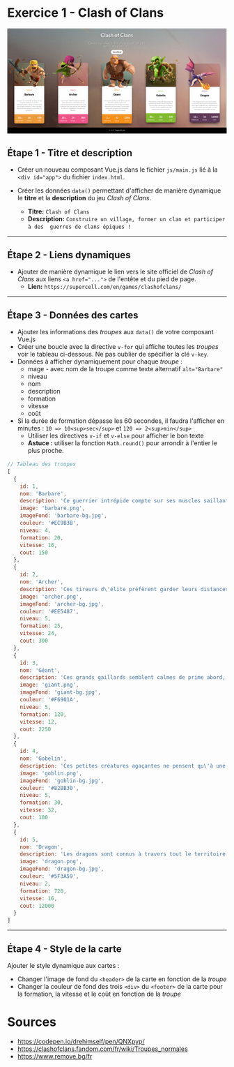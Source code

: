 # Exercice 1 - Clash of Clans
![coc-fnal.png](_support%2Fcoc-fnal.png)

## Étape 1 - Titre et description
* Créer un nouveau composant Vue.js dans le fichier `js/main.js` lié à la 
  `<div id="app">` du fichier `index.html`.
* Créer les données `data()` permettant d'afficher de manière dynamique le 
  **titre** et la **description** du jeu _Clash of Clans_.

   * **Titre:** `Clash of Clans`
   * **Description:** `Construire un village, former un clan et participer à des 
   guerres de clans épiques !`
---
## Étape 2 - Liens dynamiques
* Ajouter de manière dynamique le lien vers le site officiel de _Clash of 
  Clans_ aux liens `<a href="...">` de l'entête et du pied de page.
  * **Lien:** `https://supercell.com/en/games/clashofclans/`
---
## Étape 3 - Données des cartes
* Ajouter les informations des _troupes_ aux `data()` de votre composant Vue.js
* Créer une boucle avec la directive `v-for` qui affiche toutes les 
  _troupes_ voir le tableau ci-dessous. Ne pas oublier de spécifier la clé 
  `v-key`.
* Données à afficher dynamiquement pour chaque _troupe_ :
  * mage - avec nom de la troupe comme texte alternatif `alt="Barbare"`
  * niveau
  * nom
  * description
  * formation
  * vitesse
  * coût
* Si la durée de formation dépasse les 60 secondes, il faudra l'afficher en 
  minutes : `10 => 10<sup>sec</sup>` et `120 => 2<sup>min</sup>`
  * Utiliser les directives `v-if` et `v-else` pour afficher le bon texte
  * **Astuce :** utiliser la fonction `Math.round()`
  pour arrondir à l'entier le plus proche.

```javascript
// Tableau des troupes
[
  {
    id: 1,
    nom: 'Barbare',
    description: 'Ce guerrier intrépide compte sur ses muscles saillants et sa fière moustache pour semer le chaos dans les villages ennemis. Faites charger une horde de barbares et profitez du spectacle !',
    image: 'barbare.png',
    imageFond: 'barbare-bg.jpg',
    couleur: '#EC9B3B',
    niveau: 4,
    formation: 20,
    vitesse: 16,
    cout: 150
  },
  {
    id: 2,
    nom: 'Archer',
    description: 'Ces tireurs d\'élite préfèrent garder leurs distances, aussi bien sur le champs de bataille que dans la vie. Ils n\'aiment rien tant que de voir tomber la cible sur laquelle ils ont jeté leur dévolu.',
    image: 'archer.png',
    imageFond: 'archer-bg.jpg',
    couleur: '#EE5487',
    niveau: 5,
    formation: 25,
    vitesse: 24,
    cout: 300
  },
  {
    id: 3,
    nom: 'Géant',
    description: 'Ces grands gaillards semblent calmes de prime abord, mais ils se déchaîneront à la simple vue d\'une tourelle ou d\'un canon ! Lents mais résistants, ces guerriers sont faits pour encaisser les coups.',
    image: 'giant.png',
    imageFond: 'giant-bg.jpg',
    couleur: '#F6901A',
    niveau: 5,
    formation: 120,
    vitesse: 12,
    cout: 2250
  },
  {
    id: 4,
    nom: 'Gobelin',
    description: 'Ces petites créatures agaçantes ne pensent qu\'à une chose: le BUTIN ! Ils sont plus rapides qu\'un piège à ressort, et leur appétit pour les ressources est sans limite.',
    image: 'goblin.png',
    imageFond: 'goblin-bg.jpg',
    couleur: '#82BB30',
    niveau: 5,
    formation: 30,
    vitesse: 32,
    cout: 100
  },
  {
    id: 5,
    nom: 'Dragon',
    description: 'Les dragons sont connus à travers tout le territoire pour leur puissance sans égal. Cette terreur écailleuse du ciel ne montre aucune pitié ; et rien n\'échappe à son souffle mortel.',
    image: 'dragon.png',
    imageFond: 'dragon-bg.jpg',
    couleur: '#5F3A59',
    niveau: 2,
    formation: 720,
    vitesse: 16,
    cout: 12000
  }
]
```
---
## Étape 4 - Style de la carte
Ajouter le style dynamique aux cartes :
* Changer l'image de fond du `<header>` de la carte en fonction de la 
  _troupe_
* Changer la couleur de fond des trois `<div>` du `<footer>` de la carte pour la
  formation, la vitesse et le coût en fonction de la _troupe_
# Sources 
* https://codepen.io/drehimself/pen/QNXpyp/
* https://clashofclans.fandom.com/fr/wiki/Troupes_normales
* https://www.remove.bg/fr
